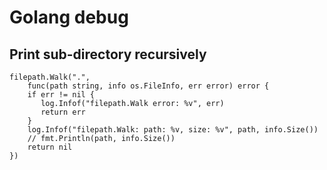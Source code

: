 # Golang debug

## Print sub-directory recursively
```golang
filepath.Walk(".",
    func(path string, info os.FileInfo, err error) error {
    if err != nil {
       log.Infof("filepath.Walk error: %v", err)
       return err
    }
    log.Infof("filepath.Walk: path: %v, size: %v", path, info.Size())
    // fmt.Println(path, info.Size())
    return nil
})
```

